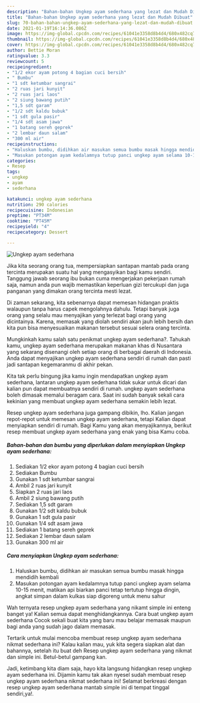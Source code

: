 ```yaml
---
description: "Bahan-bahan Ungkep ayam sederhana yang lezat dan Mudah Dibuat"
title: "Bahan-bahan Ungkep ayam sederhana yang lezat dan Mudah Dibuat"
slug: 70-bahan-bahan-ungkep-ayam-sederhana-yang-lezat-dan-mudah-dibuat
date: 2021-01-19T16:14:36.086Z
image: https://img-global.cpcdn.com/recipes/61041e3358d8b4d4/680x482cq70/ungkep-ayam-sederhana-foto-resep-utama.jpg
thumbnail: https://img-global.cpcdn.com/recipes/61041e3358d8b4d4/680x482cq70/ungkep-ayam-sederhana-foto-resep-utama.jpg
cover: https://img-global.cpcdn.com/recipes/61041e3358d8b4d4/680x482cq70/ungkep-ayam-sederhana-foto-resep-utama.jpg
author: Bettie Moran
ratingvalue: 3.3
reviewcount: 5
recipeingredient:
- "1/2 ekor ayam potong 4 bagian cuci bersih"
- " Bumbu"
- "1 sdt ketumbar sangrai"
- "2 ruas jari kunyit"
- "2 ruas jari laos"
- "2 siung bawang putih"
- "1,5 sdt garam"
- "1/2 sdt kaldu bubuk"
- "1 sdt gula pasir"
- "1/4 sdt asam jawa"
- "1 batang sereh geprek"
- "2 lembar daun salam"
- "300 ml air"
recipeinstructions:
- "Haluskan bumbu, didihkan air masukan semua bumbu masak hingga mendidih kembali"
- "Masukan potongan ayam kedalamnya tutup panci ungkep ayam selama 10-15 menit, matikan api biarkan panci tetap tertutup hingga dingin, angkat simpan dalam kulkas siap digoreng untuk menu sahur"
categories:
- Resep
tags:
- ungkep
- ayam
- sederhana

katakunci: ungkep ayam sederhana 
nutrition: 290 calories
recipecuisine: Indonesian
preptime: "PT34M"
cooktime: "PT45M"
recipeyield: "4"
recipecategory: Dessert

---
```



![Ungkep ayam sederhana](https://img-global.cpcdn.com/recipes/61041e3358d8b4d4/680x482cq70/ungkep-ayam-sederhana-foto-resep-utama.jpg)

Jika kita seorang orang tua, mempersiapkan santapan mantab pada orang tercinta merupakan suatu hal yang mengasyikan bagi kamu sendiri. Tanggung jawab seorang ibu bukan cuma mengerjakan pekerjaan rumah saja, namun anda pun wajib memastikan keperluan gizi tercukupi dan juga panganan yang dimakan orang tercinta mesti lezat.

Di zaman  sekarang, kita sebenarnya dapat memesan hidangan praktis walaupun tanpa harus capek mengolahnya dahulu. Tetapi banyak juga orang yang selalu mau menyajikan yang terlezat bagi orang yang dicintainya. Karena, memasak yang diolah sendiri akan jauh lebih bersih dan kita pun bisa menyesuaikan makanan tersebut sesuai selera orang tercinta. 



Mungkinkah kamu salah satu penikmat ungkep ayam sederhana?. Tahukah kamu, ungkep ayam sederhana merupakan makanan khas di Nusantara yang sekarang disenangi oleh setiap orang di berbagai daerah di Indonesia. Anda dapat menyajikan ungkep ayam sederhana sendiri di rumah dan pasti jadi santapan kegemaranmu di akhir pekan.

Kita tak perlu bingung jika kamu ingin mendapatkan ungkep ayam sederhana, lantaran ungkep ayam sederhana tidak sukar untuk dicari dan kalian pun dapat membuatnya sendiri di rumah. ungkep ayam sederhana boleh dimasak memalui beragam cara. Saat ini sudah banyak sekali cara kekinian yang membuat ungkep ayam sederhana semakin lebih lezat.

Resep ungkep ayam sederhana juga gampang dibikin, lho. Kalian jangan repot-repot untuk memesan ungkep ayam sederhana, tetapi Kalian dapat menyiapkan sendiri di rumah. Bagi Kamu yang akan menyajikannya, berikut resep membuat ungkep ayam sederhana yang enak yang bisa Kamu coba.

<!--inarticleads1-->

##### Bahan-bahan dan bumbu yang diperlukan dalam menyiapkan Ungkep ayam sederhana:

1. Sediakan 1/2 ekor ayam potong 4 bagian cuci bersih
1. Sediakan  Bumbu
1. Gunakan 1 sdt ketumbar sangrai
1. Ambil 2 ruas jari kunyit
1. Siapkan 2 ruas jari laos
1. Ambil 2 siung bawang putih
1. Sediakan 1,5 sdt garam
1. Gunakan 1/2 sdt kaldu bubuk
1. Gunakan 1 sdt gula pasir
1. Gunakan 1/4 sdt asam jawa
1. Sediakan 1 batang sereh geprek
1. Sediakan 2 lembar daun salam
1. Gunakan 300 ml air




<!--inarticleads2-->

##### Cara menyiapkan Ungkep ayam sederhana:

1. Haluskan bumbu, didihkan air masukan semua bumbu masak hingga mendidih kembali
1. Masukan potongan ayam kedalamnya tutup panci ungkep ayam selama 10-15 menit, matikan api biarkan panci tetap tertutup hingga dingin, angkat simpan dalam kulkas siap digoreng untuk menu sahur




Wah ternyata resep ungkep ayam sederhana yang nikamt simple ini enteng banget ya! Kalian semua dapat menghidangkannya. Cara buat ungkep ayam sederhana Cocok sekali buat kita yang baru mau belajar memasak maupun bagi anda yang sudah jago dalam memasak.

Tertarik untuk mulai mencoba membuat resep ungkep ayam sederhana nikmat sederhana ini? Kalau kalian mau, yuk kita segera siapkan alat dan bahannya, setelah itu buat deh Resep ungkep ayam sederhana yang nikmat dan simple ini. Betul-betul gampang kan. 

Jadi, ketimbang kita diam saja, hayo kita langsung hidangkan resep ungkep ayam sederhana ini. Dijamin kamu tak akan nyesel sudah membuat resep ungkep ayam sederhana nikmat sederhana ini! Selamat berkreasi dengan resep ungkep ayam sederhana mantab simple ini di tempat tinggal sendiri,ya!.

